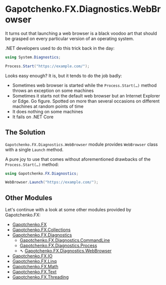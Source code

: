 ﻿# Gapotchenko.FX.Diagnostics.WebBrowser

It turns out that launching a web browser is a black voodoo art that should be grasped on every particular version of an operating system.

.NET developers used to do this trick back in the day:

``` csharp
using System.Diagnostics;

Process.Start("https://example.com/");
```

Looks easy enough? It is, but it tends to do the job badly:

- Sometimes web browser is started while the `Process.Start(…)` method throws an exception on some machines
- Sometimes it starts not the default web browser but an Internet Explorer or Edge.
Go figure.
Spotted on more than several occasions on different machines at random points of time
- It does nothing on some machines
- It fails on .NET Core

## The Solution

`Gapotchenko.FX.Diagnostics.WebBrowser` module provides `WebBrowser` class with a single `Launch` method.

A pure joy to use that comes without aforementioned drawbacks of the `Process.Start(…)` method:

``` csharp
using Gapotchenko.FX.Diagnostics;

WebBrowser.Launch("https://example.com/");
```

## Other Modules

Let's continue with a look at some other modules provided by Gapotchenko.FX:

- [Gapotchenko.FX](../Gapotchenko.FX)
- [Gapotchenko.FX.Collections](../Gapotchenko.FX.Collections)
- [Gapotchenko.FX.Diagnostics](../Gapotchenko.FX.Diagnostics.CommandLine)
  - [Gapotchenko.FX.Diagnostics.CommandLine](../Gapotchenko.FX.Diagnostics.CommandLine)
  - [Gapotchenko.FX.Diagnostics.Process](../Gapotchenko.FX.Diagnostics.Process)
  - &#x27B4; [Gapotchenko.FX.Diagnostics.WebBrowser](../Gapotchenko.FX.Diagnostics.WebBrowser)
- [Gapotchenko.FX.IO](../Gapotchenko.FX.IO)
- [Gapotchenko.FX.Linq](../Gapotchenko.FX.Linq)
- [Gapotchenko.FX.Math](../Gapotchenko.FX.Math)
- [Gapotchenko.FX.Text](../Gapotchenko.FX.Text)
- [Gapotchenko.FX.Threading](../Gapotchenko.FX.Threading)
